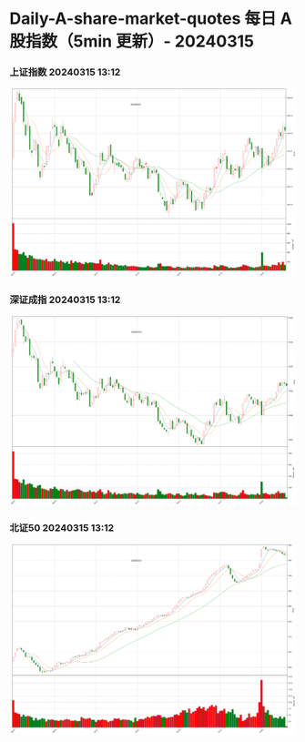 
# Daily-A-share-market-quotes 每日 A 股指数（5min 更新）- 20240315

### 上证指数 20240315 13:12
![](./fig/2024/3/20240315-sh000001.png)

### 深证成指 20240315 13:12
![](./fig/2024/3/20240315-sz399001.png)

### 北证50 20240315 13:12
![](./fig/2024/3/20240315-bj899050.png)
